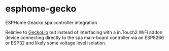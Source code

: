 # esphome-gecko
ESPHome Geacko spa controller integration

Relative to [GeckoLib](https://github.com/gazoodle/geckolib) but instead of interfacing with a in.Touch2 WiFi addon device connecting directly to the spa main-board controller via an ESP8266 or ESP32 and likely some voltage level isolation.
